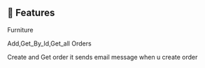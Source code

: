 
## 🚀 Features
Furniture 

Add,Get_By_Id,Get_all
Orders

Create and Get order
it sends email message when u create order




 
